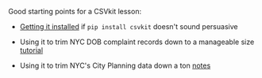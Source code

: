 Good starting points for a CSVkit lesson:

+ [Getting it installed](https://github.com/amandabee/cunyjdata/wiki/Tutorial:-Installing-CSVKit) if `pip install csvkit` doesn't sound persuasive

+ Using it to trim NYC DOB complaint records down to a manageable size [tutorial](https://github.com/amandabee/cunyjdata/wiki/Tutorial:-CSVkit)
+ Using it to trim NYC's City Planning data down a ton [notes](https://github.com/amandabee/cunyjdata/blob/master/lecture%20notes/csvkit.md)
